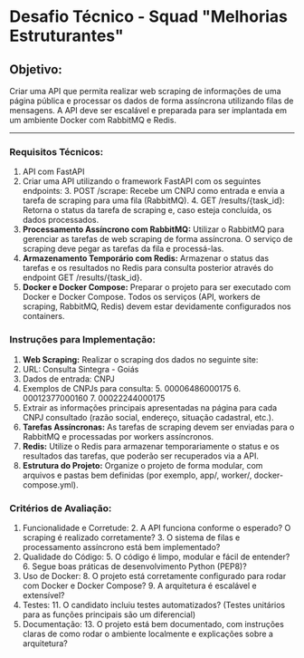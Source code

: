 # Desafio Técnico - Squad "Melhorias Estruturantes"
## Objetivo:
Criar uma API que permita realizar web scraping de informações de uma página pública e processar os dados de forma assíncrona utilizando filas de mensagens. A API deve ser escalável e preparada para ser implantada em um ambiente Docker com RabbitMQ e Redis.

---

### Requisitos Técnicos:
1. API com FastAPI 
2. Criar uma API utilizando o framework FastAPI com os seguintes endpoints:
   3. POST /scrape: Recebe um CNPJ como entrada e envia a tarefa de scraping para uma fila (RabbitMQ). 
   4. GET /results/{task_id}: Retorna o status da tarefa de scraping e, caso esteja concluída, os dados processados.
5. **Processamento Assíncrono com RabbitMQ:** Utilizar o RabbitMQ para gerenciar as tarefas de web scraping de forma assíncrona. O serviço de scraping deve pegar as tarefas da fila e processá-las.
6. **Armazenamento Temporário com Redis:** Armazenar o status das tarefas e os resultados no Redis para consulta posterior através do endpoint GET /results/{task_id}.
7. **Docker e Docker Compose:** Preparar o projeto para ser executado com Docker e Docker Compose. Todos os serviços (API, workers de scraping, RabbitMQ, Redis) devem estar devidamente configurados nos containers.

### Instruções para Implementação:
1. **Web Scraping:** Realizar o scraping dos dados no seguinte site:
2. URL: Consulta Sintegra - Goiás 
3. Dados de entrada: CNPJ
4. Exemplos de CNPJs para consulta:
   5. 00006486000175 
   6. 00012377000160 
   7. 00022244000175 
8. Extrair as informações principais apresentadas na página para cada CNPJ consultado (razão social, endereço, situação cadastral, etc.). 
9. **Tarefas Assíncronas:** As tarefas de scraping devem ser enviadas para o RabbitMQ e processadas por workers assíncronos. 
10. **Redis:** Utilize o Redis para armazenar temporariamente o status e os resultados das tarefas, que poderão ser recuperados via a API. 
11. **Estrutura do Projeto:** Organize o projeto de forma modular, com arquivos e pastas bem definidas (por exemplo, app/, worker/, docker-compose.yml).

### Critérios de Avaliação:
1. Funcionalidade e Corretude:
   2. A API funciona conforme o esperado? O scraping é realizado corretamente? 
   3. O sistema de filas e processamento assíncrono está bem implementado? 
4. Qualidade do Código:
   5. O código é limpo, modular e fácil de entender? 
   6. Segue boas práticas de desenvolvimento Python (PEP8)? 
7. Uso de Docker:
   8. O projeto está corretamente configurado para rodar com Docker e Docker Compose? 
   9. A arquitetura é escalável e extensível? 
10. Testes:
    11. O candidato incluiu testes automatizados? (Testes unitários para as funções principais são um diferencial)
12. Documentação:
    13. O projeto está bem documentado, com instruções claras de como rodar o ambiente localmente e explicações sobre a arquitetura?
